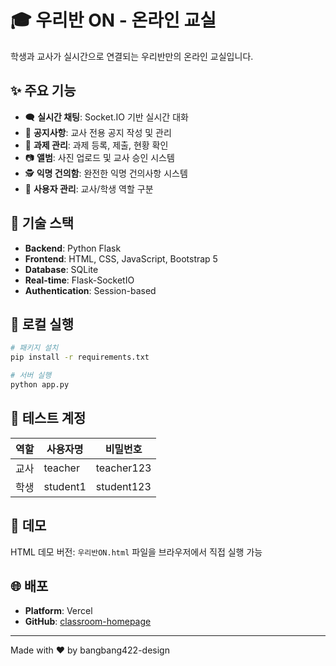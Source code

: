 # 🎓 우리반 ON - 온라인 교실

학생과 교사가 실시간으로 연결되는 우리반만의 온라인 교실입니다.

## ✨ 주요 기능

- 🗨️ **실시간 채팅**: Socket.IO 기반 실시간 대화
- 📢 **공지사항**: 교사 전용 공지 작성 및 관리
- 📝 **과제 관리**: 과제 등록, 제출, 현황 확인
- 📷 **앨범**: 사진 업로드 및 교사 승인 시스템
- 🕵️ **익명 건의함**: 완전한 익명 건의사항 시스템
- 👥 **사용자 관리**: 교사/학생 역할 구분

## 🚀 기술 스택

- **Backend**: Python Flask
- **Frontend**: HTML, CSS, JavaScript, Bootstrap 5
- **Database**: SQLite
- **Real-time**: Flask-SocketIO
- **Authentication**: Session-based

## 🔧 로컬 실행

```bash
# 패키지 설치
pip install -r requirements.txt

# 서버 실행
python app.py
```

## 🎯 테스트 계정

| 역할 | 사용자명 | 비밀번호 |
|------|----------|----------|
| 교사 | teacher | teacher123 |
| 학생 | student1 | student123 |

## 📱 데모

HTML 데모 버전: `우리반ON.html` 파일을 브라우저에서 직접 실행 가능

## 🌐 배포

- **Platform**: Vercel
- **GitHub**: [classroom-homepage](https://github.com/bangbang422-design/classroom-homepage)

---

Made with ❤️ by bangbang422-design